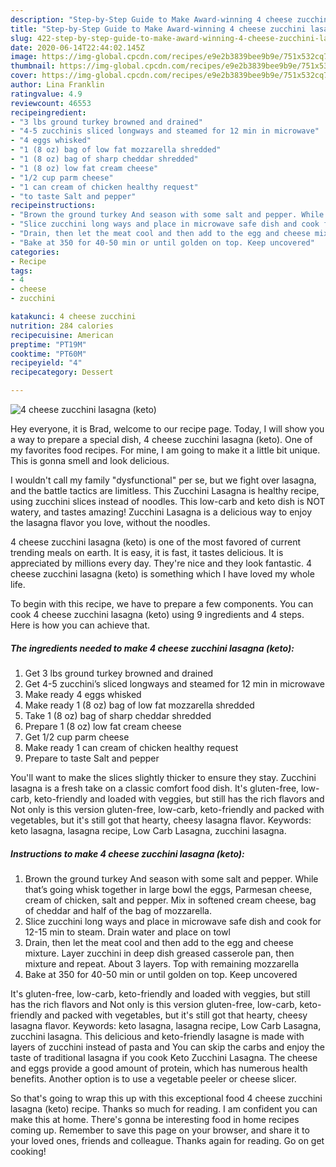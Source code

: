 ```yaml
---
description: "Step-by-Step Guide to Make Award-winning 4 cheese zucchini lasagna (keto)"
title: "Step-by-Step Guide to Make Award-winning 4 cheese zucchini lasagna (keto)"
slug: 422-step-by-step-guide-to-make-award-winning-4-cheese-zucchini-lasagna-keto
date: 2020-06-14T22:44:02.145Z
image: https://img-global.cpcdn.com/recipes/e9e2b3839bee9b9e/751x532cq70/4-cheese-zucchini-lasagna-keto-recipe-main-photo.jpg
thumbnail: https://img-global.cpcdn.com/recipes/e9e2b3839bee9b9e/751x532cq70/4-cheese-zucchini-lasagna-keto-recipe-main-photo.jpg
cover: https://img-global.cpcdn.com/recipes/e9e2b3839bee9b9e/751x532cq70/4-cheese-zucchini-lasagna-keto-recipe-main-photo.jpg
author: Lina Franklin
ratingvalue: 4.9
reviewcount: 46553
recipeingredient:
- "3 lbs ground turkey browned and drained"
- "4-5 zucchinis sliced longways and steamed for 12 min in microwave"
- "4 eggs whisked"
- "1 (8 oz) bag of low fat mozzarella shredded"
- "1 (8 oz) bag of sharp cheddar shredded"
- "1 (8 oz) low fat cream cheese"
- "1/2 cup parm cheese"
- "1 can cream of chicken healthy request"
- "to taste Salt and pepper"
recipeinstructions:
- "Brown the ground turkey And season with some salt and pepper. While that’s going whisk together in large bowl the eggs, Parmesan cheese, cream of chicken, salt and pepper. Mix in softened cream cheese, bag of cheddar and half of the bag of mozzarella."
- "Slice zucchini long ways and place in microwave safe dish and cook for 12-15 min to steam. Drain water and place on towl"
- "Drain, then let the meat cool and then add to the egg and cheese mixture. Layer zucchini in deep dish greased casserole pan, then mixture and repeat. About 3 layers. Top with remaining mozzarella"
- "Bake at 350 for 40-50 min or until golden on top. Keep uncovered"
categories:
- Recipe
tags:
- 4
- cheese
- zucchini

katakunci: 4 cheese zucchini 
nutrition: 284 calories
recipecuisine: American
preptime: "PT19M"
cooktime: "PT60M"
recipeyield: "4"
recipecategory: Dessert

---
```



![4 cheese zucchini lasagna (keto)](https://img-global.cpcdn.com/recipes/e9e2b3839bee9b9e/751x532cq70/4-cheese-zucchini-lasagna-keto-recipe-main-photo.jpg)

Hey everyone, it is Brad, welcome to our recipe page. Today, I will show you a way to prepare a special dish, 4 cheese zucchini lasagna (keto). One of my favorites food recipes. For mine, I am going to make it a little bit unique. This is gonna smell and look delicious.

I wouldn&#39;t call my family &#34;dysfunctional&#34; per se, but we fight over lasagna, and the battle tactics are limitless. This Zucchini Lasagna is healthy recipe, using zucchini slices instead of noodles. This low-carb and keto dish is NOT watery, and tastes amazing! Zucchini Lasagna is a delicious way to enjoy the lasagna flavor you love, without the noodles.

4 cheese zucchini lasagna (keto) is one of the most favored of current trending meals on earth. It is easy, it is fast, it tastes delicious. It is appreciated by millions every day. They're nice and they look fantastic. 4 cheese zucchini lasagna (keto) is something which I have loved my whole life.


To begin with this recipe, we have to prepare a few components. You can cook 4 cheese zucchini lasagna (keto) using 9 ingredients and 4 steps. Here is how you can achieve that.

<!--inarticleads1-->

##### The ingredients needed to make 4 cheese zucchini lasagna (keto):

1. Get 3 lbs ground turkey browned and drained
1. Get 4-5 zucchini’s sliced longways and steamed for 12 min in microwave
1. Make ready 4 eggs whisked
1. Make ready 1 (8 oz) bag of low fat mozzarella shredded
1. Take 1 (8 oz) bag of sharp cheddar shredded
1. Prepare 1 (8 oz) low fat cream cheese
1. Get 1/2 cup parm cheese
1. Make ready 1 can cream of chicken healthy request
1. Prepare to taste Salt and pepper


You&#39;ll want to make the slices slightly thicker to ensure they stay. Zucchini lasagna is a fresh take on a classic comfort food dish. It&#39;s gluten-free, low-carb, keto-friendly and loaded with veggies, but still has the rich flavors and Not only is this version gluten-free, low-carb, keto-friendly and packed with vegetables, but it&#39;s still got that hearty, cheesy lasagna flavor. Keywords: keto lasagna, lasagna recipe, Low Carb Lasagna, zucchini lasagna. 

<!--inarticleads2-->

##### Instructions to make 4 cheese zucchini lasagna (keto):

1. Brown the ground turkey And season with some salt and pepper. While that’s going whisk together in large bowl the eggs, Parmesan cheese, cream of chicken, salt and pepper. Mix in softened cream cheese, bag of cheddar and half of the bag of mozzarella.
1. Slice zucchini long ways and place in microwave safe dish and cook for 12-15 min to steam. Drain water and place on towl
1. Drain, then let the meat cool and then add to the egg and cheese mixture. Layer zucchini in deep dish greased casserole pan, then mixture and repeat. About 3 layers. Top with remaining mozzarella
1. Bake at 350 for 40-50 min or until golden on top. Keep uncovered


It&#39;s gluten-free, low-carb, keto-friendly and loaded with veggies, but still has the rich flavors and Not only is this version gluten-free, low-carb, keto-friendly and packed with vegetables, but it&#39;s still got that hearty, cheesy lasagna flavor. Keywords: keto lasagna, lasagna recipe, Low Carb Lasagna, zucchini lasagna. This delicious and keto-friendly lasagne is made with layers of zucchini instead of pasta and You can skip the carbs and enjoy the taste of traditional lasagna if you cook Keto Zucchini Lasagna. The cheese and eggs provide a good amount of protein, which has numerous health benefits. Another option is to use a vegetable peeler or cheese slicer. 

So that's going to wrap this up with this exceptional food 4 cheese zucchini lasagna (keto) recipe. Thanks so much for reading. I am confident you can make this at home. There's gonna be interesting food in home recipes coming up. Remember to save this page on your browser, and share it to your loved ones, friends and colleague. Thanks again for reading. Go on get cooking!
